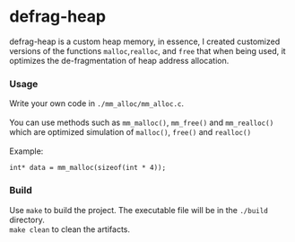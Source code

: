 # defrag-heap
defrag-heap is a custom heap memory, in essence, I created customized versions of the functions `malloc`,`realloc`, and `free` that when being used, it optimizes the de-fragmentation of heap address allocation.

### Usage
Write your own code in `./mm_alloc/mm_alloc.c`.<br/>
<br/>
You can use methods such as `mm_malloc()`, `mm_free()` and `mm_realloc()` which are optimized simulation of `malloc()`, `free()` and `realloc()`<br/>
</br>
Example:
```
int* data = mm_malloc(sizeof(int * 4));
```
### Build
Use `make` to build the project. The executable file will be in the `./build` directory. <br/>
`make clean` to clean the artifacts. <br/>
